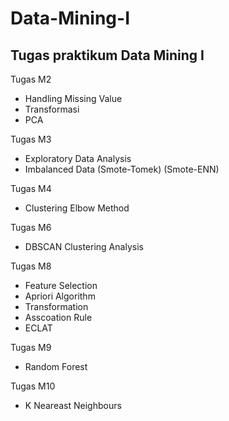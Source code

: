 # Data-Mining-I
## Tugas praktikum Data Mining I

Tugas M2
- Handling Missing Value
- Transformasi
- PCA

Tugas M3
- Exploratory Data Analysis
- Imbalanced Data (Smote-Tomek) (Smote-ENN)

Tugas M4
- Clustering Elbow Method

Tugas M6
- DBSCAN Clustering Analysis

Tugas M8
- Feature Selection
- Apriori Algorithm
- Transformation
- Asscoation Rule
- ECLAT

Tugas M9
- Random Forest

Tugas M10
- K Neareast Neighbours
